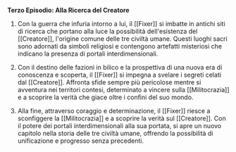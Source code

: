 **Terzo Episodio: Alla Ricerca del Creatore**

1. Con la guerra che infuria intorno a lui, il [[Fixer]] si imbatte in antichi siti di ricerca che portano alla luce la possibilità dell'esistenza del [[Creatore]], l'origine comune delle tre civiltà umane. Questi luoghi sacri sono adornati da simboli religiosi e contengono artefatti misteriosi che indicano la presenza di portali interdimensionali.

2. Con il destino delle fazioni in bilico e la prospettiva di una nuova era di conoscenza e scoperta, il [[Fixer]] si impegna a svelare i segreti celati dal [[Creatore]]. Affronta sfide sempre più pericolose mentre si avventura nei territori contesi, determinato a vincere sulla [[Militocrazia]] e a scoprire la verità che giace oltre i confini del suo mondo.

3. Alla fine, attraverso coraggio e determinazione, il [[Fixer]] riesce a sconfiggere la [[Militocrazia]] e a scoprire la verità sul [[Creatore]]. Con il potere dei portali interdimensionali alla sua portata, si apre un nuovo capitolo nella storia delle tre civiltà umane, offrendo la possibilità di unificazione e progresso senza precedenti.